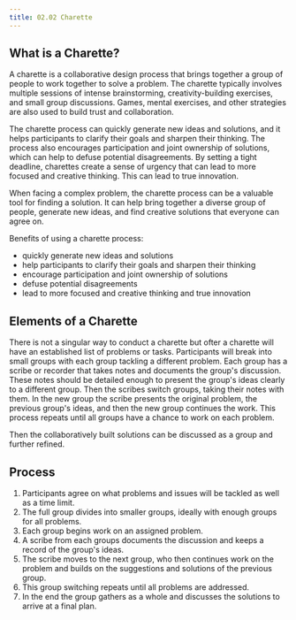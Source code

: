 ```yaml
---
title: 02.02 Charette
---
```


## What is a Charette?

A charette is a collaborative design process that brings together a group of people to work together to solve a problem. The charette typically involves multiple sessions of intense brainstorming, creativity-building exercises, and small group discussions. Games, mental exercises, and other strategies are also used to build trust and collaboration.

The charette process can quickly generate new ideas and solutions, and it helps participants to clarify their goals and sharpen their thinking. The process also encourages participation and joint ownership of solutions, which can help to defuse potential disagreements. By setting a tight deadline, charettes create a sense of urgency that can lead to more focused and creative thinking. This can lead to true innovation.

When facing a complex problem, the charette process can be a valuable tool for finding a solution. It can help bring together a diverse group of people, generate new ideas, and find creative solutions that everyone can agree on.

Benefits of using a charette process:

- quickly generate new ideas and solutions
- help participants to clarify their goals and sharpen their thinking
- encourage participation and joint ownership of solutions
- defuse potential disagreements
- lead to more focused and creative thinking and true innovation

## Elements of a Charette

There is not a singular way to conduct a charette but ofter a charette will have an established list of problems or tasks. Participants will break into small groups with each group tackling a different problem. Each group has a scribe or recorder that takes notes and documents the group's discussion. These notes should be detailed enough to present the group's ideas clearly to a different group. Then the scribes switch groups, taking their notes with them. In the new group the scribe presents the original problem, the previous group's ideas, and then the new group continues the work. This process repeats until all groups have a chance to work on each problem.

Then the collaboratively built solutions can be discussed as a group and further refined.

## Process

1. Participants agree on what problems and issues will be tackled as well as a time limit.
2. The full group divides into smaller groups, ideally with enough groups for all problems.
3. Each group begins work on an assigned problem.
4. A scribe from each groups documents the discussion and keeps a record of the group's ideas.
5. The scribe moves to the next group, who then continues work on the problem and builds on the suggestions and solutions of the previous group.
6. This group switching repeats until all problems are addressed.
7. In the end the group gathers as a whole and discusses the solutions to arrive at a final plan.

